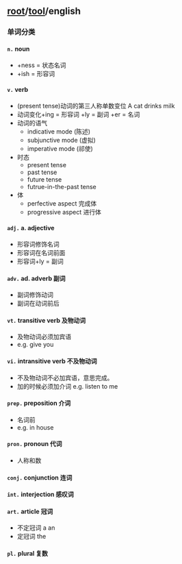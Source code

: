 ## [root](../../README.md)/[tool](../README.md)/english
### 单词分类
#### `n.` noun
* +ness = 状态名词
* +ish = 形容词
#### `v.` verb
* (present tense)动词的第三人称单数变位 A cat drinks milk
* 动词变化+ing = 形容词 +ly = 副词 +er = 名词
* 动词的语气
  * indicative mode (陈述)
  * subjunctive mode (虚拟)
  * imperative mode (祁使)
* 时态
  * present tense
  * past tense
  * future tense
  * futrue-in-the-past tense
* 体
  * perfective aspect 完成体
  * progressive aspect 进行体
#### `adj.` a. adjective
* 形容词修饰名词
* 形容词在名词前面
* 形容词+ly = 副词
#### `adv.` ad. adverb 副词
* 副词修饰动词
* 副词在动词前后
#### `vt.` transitive verb 及物动词
* 及物动词必须加宾语
* e.g. give you
#### `vi.` intransitive verb 不及物动词
* 不及物动词不必加宾语，意思完成。
* 加的时候必须加介词 e.g. listen to me
#### `prep.` preposition 介词
* 名词前
* e.g. in house
#### `pron.` pronoun 代词
* 人称和数
#### `conj.` conjunction 连词
#### `int.` interjection 感叹词
#### `art.` article 冠词
* 不定冠词 a an
* 定冠词 the
#### `pl.` plural 复数
